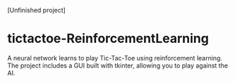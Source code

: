 [Unfinished project]

# tictactoe-ReinforcementLearning
A neural network learns to play Tic-Tac-Toe using reinforcement learning. The project includes a GUI built with tkinter, allowing you to play against the AI.

